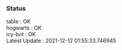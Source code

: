 ### Status


table : OK  
hogwarts : OK  
icy-bot : OK  
Latest Update : 2021-12-12 01:55:33.746945
